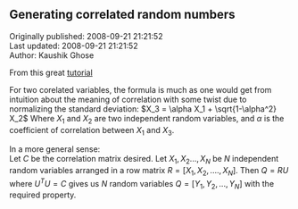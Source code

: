 ## Generating correlated random numbers  
Originally published: 2008-09-21 21:21:52  
Last updated: 2008-09-21 21:21:52  
Author: Kaushik Ghose  
  
From this great [tutorial][sitmo]

  [sitmo]: http://www.sitmo.com/doc/Generating_Correlated_Random_Numbers

For two corelated variables, the formula is much as one would get from intuition about the meaning of correlation with some twist due to normalizing the standard deviation:
$X_3 = \alpha X_1 + \sqrt{1-\alpha^2} X_2$
Where $X_1$ and $X_2$ are two independent random variables, and $\alpha$ is the coefficient of correlation between $X_1$ and $X_3$.

In a more general sense:  
Let $C$ be the correlation matrix desired. Let $X_1, X_2..., X_N$ be $N$ independent random variables arranged in a row matrix $R = [X_1, X_2,....,X_N]$. Then 
$Q = RU$
where
$U^TU = C$
gives us $N$ random variables $Q = [Y_1, Y_2, ..., Y_N]$ with the required property.